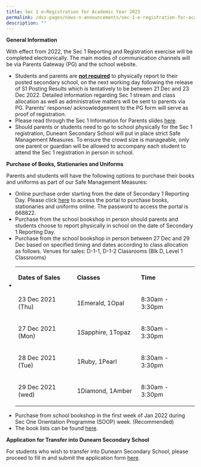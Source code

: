```yaml
---
title: Sec 1 e–Registration for Academic Year 2023
permalink: /dss-pages/news-n-announcements/sec-1-e-registration-for-academic-year-2022/
description: ""
---
```

<p><strong>General Information</strong></p>
<p>With effect from 2022, the Sec 1 Reporting and Registration exercise will be completed electronically. The main modes of communication channels will be via Parents Gateway (PG) and the school website.
<ul>
<li>Students and parents are&nbsp;<strong><u>not required</u></strong>&nbsp;to physically report to their posted secondary school, on the next working day following the release of S1 Posting Results which is tentatively to be between 21 Dec and 23 Dec 2022. Detailed information regarding Sec 1 stream and class allocation as well as administrative matters will be sent to parents via PG. Parents' response/ acknowledgement to the PG form will serve as proof of registration</u></strong>.</li>
<li>Please read through the Sec 1 Information for Parents slides&nbsp;<a href="https://drive.google.com/drive/u/1/folders/1JeymcEMXoqW_hMd8TmbKbo14_t4R9nOr">here</a>.&nbsp;</li>
<li>Should parents or students need to go to school physically for the Sec 1 registration, Dunearn Secondary School will put in place strict Safe Management Measures. To ensure the crowd size is manageable, only one parent or guardian will be allowed to accompany each student to attend the Sec 1 registration in person in school.</li>
</ul>
<p><strong>Purchase of Books, Stationaries and Uniforms</strong></p>
<p>Parents and students will have the following options to purchase their books and uniforms as part of our Safe Management Measures:</p>
<ul>
<li>Online purchase order starting from the date of Secondary 1 Reporting Day. Please click&nbsp;<a href="https://dyeducation.net/">here</a>&nbsp;to access the portal to purchase books, stationaries and uniforms online. The password to access the portal is 668822.&nbsp;</li>
<li>Purchase from the school bookshop in person should parents and students choose to report physically in school on the date of Secondary 1 Reporting Day.</li>
<li>Purchase from the school bookshop in person between 27 Dec and 29 Dec based on specified timing and dates according to class allocation as follows. Venues for sales: D-1-1, D-1-2 Classrooms (Blk D, Level 1 Classrooms)</li>
<li>
<table>
<tbody>
<tr>
<td width="174">
<p><strong>Dates of Sales</strong></p>
</td>
<td width="180">
<p><strong>Classes</strong></p>
</td>
<td width="162">
<p><strong>Time</strong></p>
</td>
</tr>
<tr>
<td width="174">
<p>23 Dec 2021 (Thu)</p>
</td>
<td width="180">
<p>1Emerald, 1Opal</p>
</td>
<td width="162">
<p>8:30am - 3:30pm</p>
</td>
</tr>
<tr>
<td width="174">
<p>27 Dec 2021 (Mon)</p>
</td>
<td width="180">
<p>1Sapphire, 1Topaz</p>
</td>
<td width="162">
<p>8:30am - 3:30pm</p>
</td>
</tr>
<tr>
<td width="174">
<p>28 Dec 2021 (Tue)</p>
</td>
<td width="180">
<p>1Ruby, 1Pearl</p>
</td>
<td width="162">
<p>8:30am - 3:30pm</p>
</td>
</tr>
<tr>
<td width="174">
<p>29 Dec 2021 (wed)</p>
</td>
<td width="180">
<p>1Diamond, 1Amber</p>
</td>
<td width="162">
<p>8:30am - 3:30pm</p>
</td>
</tr>
</tbody>
</table>
</li>
</ul>
<ul>
<li>Purchase from school bookshop in the first week of Jan 2022 during Sec One Orientation Programme (SOOP) week. (Recommended)</li>
<li>The book lists can be found <a href="https://sites.google.com/a/dunearn.edu.sg/dunearn-secondary-school-documents-and-forms/">here</a>.&nbsp;</li>
</ul>
<p><strong>Application for Transfer into Dunearn Secondary School</strong></p>
<p>For students who wish to transfer into Dunearn Secondary School, please proceed to fill in and submit the application form&nbsp;<a href="https://form.gov.sg/#!/5fe187aec3fca30012366b5d">here</a>.&nbsp;</p>